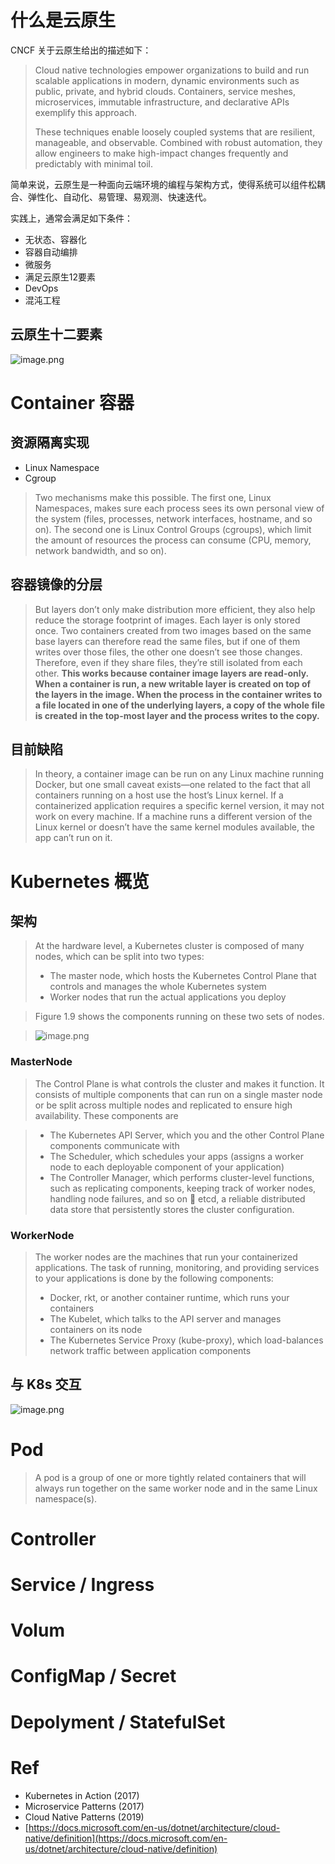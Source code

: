 # 什么是云原生

CNCF 关于云原生给出的描述如下：

> Cloud native technologies empower organizations to build and run scalable applications in modern, dynamic environments such as public, private, and hybrid clouds. Containers, service meshes, microservices, immutable infrastructure, and declarative APIs exemplify this approach.
>
> These techniques enable loosely coupled systems that are resilient, manageable, and observable. Combined with robust automation, they allow engineers to make high-impact changes frequently and predictably with minimal toil.

简单来说，云原生是一种面向云端环境的编程与架构方式，使得系统可以组件松耦合、弹性化、自动化、易管理、易观测、快速迭代。

实践上，通常会满足如下条件：

- 无状态、容器化
- 容器自动编排
- 微服务
- 满足云原生12要素
- DevOps
- 混沌工程

## 云原生十二要素

![image.png](https://cdn.nlark.com/yuque/0/2020/png/657413/1593571295049-16176836-0e6b-40b8-9219-88266598be77.png#align=left&display=inline&height=295&margin=%5Bobject%20Object%5D&name=image.png&originHeight=589&originWidth=555&size=407793&status=done&style=none&width=277.5)

# Container 容器

## 资源隔离实现

- Linux Namespace
- Cgroup



> Two mechanisms make this possible. The first one, Linux Namespaces, makes sure each process sees its own personal view of the system (files, processes, network interfaces, hostname, and so on). The second one is Linux Control Groups (cgroups), which limit the amount of resources the process can consume (CPU, memory, network bandwidth, and so on).



## 容器镜像的分层
> But layers don’t only make distribution more efficient, they also help reduce the storage footprint of images. Each layer is only stored once. Two containers created from two images based on the same base layers can therefore read the same files, but if one of them writes over those files, the other one doesn’t see those changes. Therefore, even if they share files, they’re still isolated from each other. **This works because container image layers are read-only. When a container is run, a new writable layer is created on top of the layers in the image. When the process in the container writes to a file located in one of the underlying layers, a copy of the whole file is created in the top-most layer and the process writes to the copy.**



## 目前缺陷
> In theory, a container image can be run on any Linux machine running Docker, but one small caveat exists—one related to the fact that all containers running on a host use the host’s Linux kernel. If a containerized application requires a specific kernel version, it may not work on every machine. If a machine runs a different version of the Linux kernel or doesn’t have the same kernel modules available, the app can’t run on it.


# Kubernetes 概览


## 架构
> At the hardware level, a Kubernetes cluster is composed of many nodes, which can be split into two types:
> - The master node, which hosts the Kubernetes Control Plane that controls and manages the whole Kubernetes system
> - Worker nodes that run the actual applications you deploy
> 


> Figure 1.9 shows the components running on these two sets of nodes.
> 

> ![image.png](https://cdn.nlark.com/yuque/0/2020/png/657413/1597632396621-bdd78f4f-7302-4cb5-b3d2-26546f87a80b.png#align=left&display=inline&height=340&margin=%5Bobject%20Object%5D&name=image.png&originHeight=680&originWidth=1466&size=99085&status=done&style=none&width=733)



### MasterNode
> The Control Plane is what controls the cluster and makes it function. It consists of multiple components that can run on a single master node or be split across multiple nodes and replicated to ensure high availability. These components are
> 

> - The Kubernetes API Server, which you and the other Control Plane components communicate with
> - The Scheduler, which schedules your apps (assigns a worker node to each deployable component of your application)
> - The Controller Manager, which performs cluster-level functions, such as replicating components, keeping track of worker nodes, handling node failures, and so on  etcd, a reliable distributed data store that persistently stores the cluster configuration.



### WorkerNode
> The worker nodes are the machines that run your containerized applications. The task of running, monitoring, and providing services to your applications is done by the following components:
> - Docker, rkt, or another container runtime, which runs your containers
> - The Kubelet, which talks to the API server and manages containers on its node
> - The Kubernetes Service Proxy (kube-proxy), which load-balances network traffic between application components



## 与 K8s 交互
![image.png](https://cdn.nlark.com/yuque/0/2020/png/657413/1597632851502-5a63dbd4-88a3-40bf-9bc4-9a05b1e22bf9.png#align=left&display=inline&height=591&margin=%5Bobject%20Object%5D&name=image.png&originHeight=1182&originWidth=1448&size=202766&status=done&style=none&width=724)




# Pod
> A pod is a group of one or more tightly related containers that will always run together on the same worker node and in the same Linux namespace(s).



# Controller


# Service / Ingress


# Volum


# ConfigMap / Secret


# Depolyment / StatefulSet




# Ref

- Kubernetes in Action (2017)
- Microservice Patterns (2017)
- Cloud Native Patterns (2019)
- [https://docs.microsoft.com/en-us/dotnet/architecture/cloud-native/definition](https://docs.microsoft.com/en-us/dotnet/architecture/cloud-native/definition)
